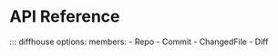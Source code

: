 # API Reference

::: diffhouse
    options:
      members:
      - Repo
      - Commit
      - ChangedFile
      - Diff
